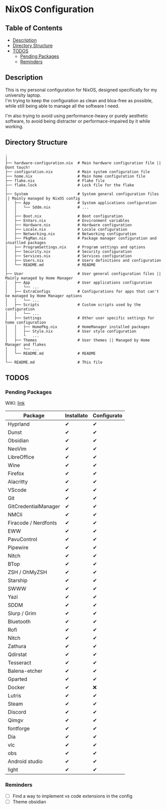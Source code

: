 
# NixOS Configuration <!-- omit in toc -->

## Table of Contents <!-- omit in toc -->

- [Description](#description)
- [Directory Structure](#directory-structure)
- [TODOS](#todos)
  - [Pending Packages](#pending-packages)
  - [Reminders](#reminders)

## Description

This is my personal configuration for NixOS, designed specifically for my university laptop.  
I'm trying to keep the configuration as clean and bloa-free as possible, while still being able to manage all the software I need.

I'm also trying to avoid using performance-heavy or purely aesthetic software, to avoid being distracter or performace-impaired by it while working.


## Directory Structure

```plaintext
.
│
├── hardware-configuration.nix  # Main hardware configuration file || Dont touch!
├── configuration.nix           # Main system configuration file
├── home.nix                    # Main home configuration file 
├── flake.nix                   # Flake file 
├── flake.lock                  # Lock file for the flake
│
├── System                      # System general configuration files || Mainly managed by NixOS config
│   ├── App                     # System applications configuration
│   │   └── Sddm.nix            # ...
│   │
│   ├── Boot.nix                # Boot configuration
│   ├── EnVars.nix              # Environment variables
│   ├── Hardware.nix            # Hardware configuration
│   ├── Locale.nix              # Locale configuration
│   ├── Networking.nix          # Networking configuration
│   ├── PkgMan.nix              # Package manager configuration and insatlled packages
│   ├── ProgramSettings.nix     # Program settings and options
│   ├── Security.nix            # Security configuration
│   ├── Services.nix            # Services configuration
│   ├── Users.nix               # Users definitions and configuration
│   └── README.md               # README
│
├── User                        # User general configuration files || Mainly managed by Home Manager
│   ├── App                     # User applications configuration    
│   │   └── ...
│   ├── ExtraConfigs            # Configurations for apps that can't be managed by Home Manager options
│   │   └── ...
│   ├── Scripts                 # Custom scripts used by the configuration
│   │   └── ...
│   ├── Settings                # Other user specific settings for home configuration
│   │   ├── HomePkg.nix         # HomeManager installed packages 
│   │   ├── Style.nix           # User style configuration
│   │   └   ...
│   ├── Themes                  # User themes || Managed by Home Manager and flakes
│   │   └── ... 
│   └── README.md               # README
│
└── README.md                   # This file
```

## TODOS

### Pending Packages

WIKI: [link](https://wiki.nixos.org/wiki/PostgreSQL)

| Package | Installato | Configurato |
| --- | --- | --- |
| Hyprland | ✔ | ✔ |
| Dunst | ✔ | ✔ |
| Obsidian | ✔ | ✔ |
| NeoVim | ✔ | ✔ |
| LibreOffice | ✔ | ✔ |
| Wine | ✔ | ✔ |
| Firefox | ✔ | ✔ |
| Alacritty | ✔ | ✔ |
| VScode | ✔ | ✔ |
| Git | ✔ | ✔ |
| GitCredentialManager | ✔ | ✔ |
| NMCli | ✔ | ✔ |
| Firacode / Nerdfonts | ✔ | ✔ |
| EWW | ✔ | ✔ |
| PavuControl | ✔ | ✔ |
| Pipewire | ✔ | ✔ |
| Nitch | ✔ | ✔ |
| BTop | ✔ | ✔ |
| ZSH / OhMyZSH | ✔ | ✔ |
| Starship | ✔ | ✔ |
| SWWW | ✔ | ✔ |
| Yazi | ✔ | ✔ |
| SDDM | ✔ | ✔ |
| Slurp / Grim | ✔ | ✔ |
| Bluetooth | ✔ | ✔ |
| Rofi | ✔ | ✔ |
| Nitch | ✔ | ✔ |
| Zathura | ✔ | ✔ |
| Qdirstat | ✔ | ✔ |
| Tesseract | ✔ | ✔ |
| Balena-etcher | ✔ | ✔ |
| Gparted | ✔ | ✔ |
| Docker | ✔ | ❌ |
| Lutris | ✔ | ✔ |
| Steam | ✔ | ✔ |
| Discord | ✔ | ✔ |
| Qimgv | ✔ | ✔ |
| fontforge | ✔ | ✔ |
| Dia | ✔ | ✔ |
| vlc | ✔ | ✔ |
| obs | ✔ | ✔ |
| Android studio | ✔ | ✔ |
| light | ✔ | ✔ |

### Reminders

- [ ] Find a way to implement vs code extensions in the config
- [ ] Theme obsidian